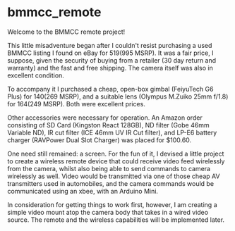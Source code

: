 # bmmcc_remote

Welcome to the BMMCC remote project!

This little misadventure began after I couldn't resist purchasing a used BMMCC listing I found on eBay for $519 ($995 MSRP).  It was a fair price, I suppose, given the security of buying from a retailer (30 day return and warranty) and the fast and free shipping.  The camera itself was also in excellent condition.

To accompany it I purchased a cheap, open-box gimbal (FeiyuTech G6 Plus) for $140 ($269 MSRP), and a suitable lens (Olympus M.Zuiko 25mm f/1.8) for $164 ($249 MSRP).  Both were excellent prices.

Other accessories were necessary for operation.  An Amazon order consisting of SD Card (Kingston React 128GB), ND filter (Gobe 46mm Variable ND), IR cut filter (ICE 46mm UV IR Cut filter), and LP-E6 battery charger (RAVPower Dual Slot Charger) was placed for $100.60.  

One need still remained: a screen.  For the fun of it, I devised a little project to create a wireless remote device that could receive video feed wirelessly from the camera, whilst also being able to send commands to camera wirelessly as well.  Video would be transmitted via one of those cheap AV transmitters used in automobiles, and the camera commands would be communicated using an xbee, with an Arduino Mini.

In consideration for getting things to work first, however, I am creating a simple video mount atop the camera body that takes in a wired video source.  The remote and the wireless capabilities will be implemented later.

